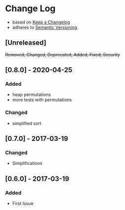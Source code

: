 <!-- markdownlint-disable MD022 MD024 MD026 MD032 MD041 -->

# Change Log

- based on [Keep a Changelog](http://keepachangelog.com/)
- adheres to [Semantic Versioning](http://semver.org/).

## [Unreleased]
~~Removed, Changed, Deprecated, Added, Fixed, Security~~

## [0.8.0] - 2020-04-25
### Added
- heap permutations
- more tests with permutations

### Changed
- simplified sort

## [0.7.0] - 2017-03-19
### Changed
- Simplifications

## [0.6.0] - 2017-03-19
### Added
- First Issue
